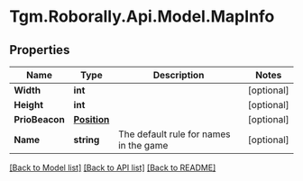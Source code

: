 
# Tgm.Roborally.Api.Model.MapInfo

## Properties

Name | Type | Description | Notes
------------ | ------------- | ------------- | -------------
**Width** | **int** |  | [optional] 
**Height** | **int** |  | [optional] 
**PrioBeacon** | [**Position**](Position.md) |  | [optional] 
**Name** | **string** | The default rule for names in the game | [optional] 

[[Back to Model list]](../README.md#documentation-for-models)
[[Back to API list]](../README.md#documentation-for-api-endpoints)
[[Back to README]](../README.md)

